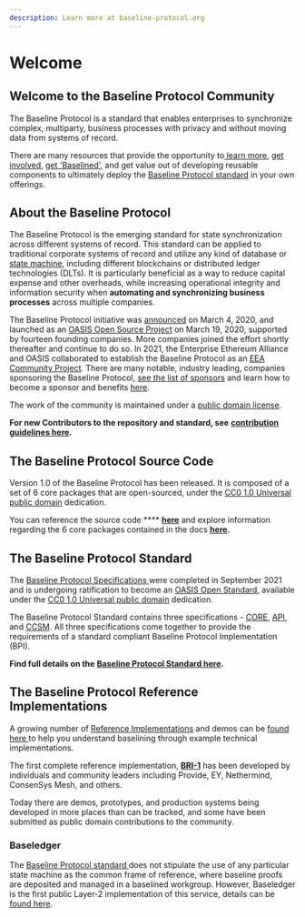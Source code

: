 ```yaml
---
description: Learn more at baseline-protocol.org
---
```


# Welcome

## Welcome to the Baseline Protocol Community

The Baseline Protocol is a standard that enables enterprises to synchronize complex, multiparty, business processes with privacy and without moving data from systems of record.

There are many resources that provide the opportunity to[ learn more](https://www.baseline-protocol.org), [get involved](https://www.baseline-protocol.org/get-involved/), [get 'Baselined'](https://www.baseline-protocol.org/get-baselined/), and get value out of developing reusable components to ultimately deploy the [Baseline Protocol standard](./#the-baseline-protocol-standard) in your own offerings.

## About the Baseline Protocol

The Baseline Protocol is the emerging standard for state synchronization across different systems of record. This standard can be applied to traditional corporate systems of record and utilize any kind of database or [state machine](https://www.techopedia.com/definition/16447/state-machine), including different blockchains or distributed ledger technologies (DLTs). It is particularly beneficial as a way to reduce capital expense and other overheads, while increasing operational integrity and information security when **automating and synchronizing business processes** across multiple companies.

The Baseline Protocol initiative was [announced](https://consensys.net/blog/press-release/ey-and-consensys-announce-formation-of-baseline-protocol-initiative-to-make-ethereum-mainnet-safe-and-effective-for-enterprises/) on March 4, 2020, and launched as an [OASIS Open Source Project](https://oasis-open-projects.org) on March 19, 2020, supported by fourteen founding companies. More companies joined the effort shortly thereafter and continue to do so. In 2021, the Enterprise Ethereum Alliance and OASIS collaborated to establish the Baseline Protocol as an [EEA Community Project](https://entethalliance.org/eeacommunityprojects/). There are many notable, industry leading, companies sponsoring the Baseline Protocol, [see the list of sponsors](https://www.baseline-protocol.org/become-a-sponsor/) and learn how to become a sponsor and benefits [here](https://www.baseline-protocol.org/become-a-sponsor/).

The work of the community is maintained under a [public domain license](https://github.com/ethereum-oasis-op/baseline/blob/main/LICENSE).

**For new Contributors to the repository and standard, see** [**contribution guidelines here**](community/open-source-community/contributors.md#code-of-conduct)**.**

## The Baseline Protocol Source Code

Version 1.0 of the Baseline Protocol has been released. It is composed of a set of 6 core packages that are open-sourced, under the [CC0 1.0 Universal public domain](https://github.com/ethereum-oasis-op/baseline/blob/main/LICENSE) dedication.

You can reference the source code **** [**here**](https://github.com/ethereum-oasis-op/baseline) and explore information regarding the 6 core packages contained in the docs [**here**](baseline-protocol-code/packages/)**.**

## The Baseline Protocol Standard

The [Baseline Protocol Specifications ](https://github.com/ethereum-oasis-op/baseline-standard)were completed in September 2021 and is undergoing ratification to become an [OASIS Open Standard](https://www.oasis-open.org/standards/), available under the [CC0 1.0 Universal public domain](https://github.com/ethereum-oasis-op/baseline/blob/main/LICENSE) dedication.

The Baseline Protocol Standard contains three specifications - [CORE](https://github.com/ethereum-oasis-op/baseline-standard/tree/main/core), [API](https://github.com/ethereum-oasis-op/baseline-standard/tree/main/api), and [CCSM](https://github.com/ethereum-oasis-op/baseline-standard/tree/main/ccsm). All three specifications come together to provide the requirements of a standard compliant Baseline Protocol Implementation (BPI).

**Find full details on the** [**Baseline Protocol Standard here**](https://github.com/ethereum-oasis-op/baseline-standard)**.**

## The Baseline Protocol Reference Implementations

A growing number of [Reference Implementations](bri/overview-of-reference-implementations.md) and demos can be [found here ](https://github.com/ethereum-oasis-op/baseline/tree/master/examples)to help you understand baselining through example technical implementations.&#x20;

The first complete reference implementation, [**BRI-1**](bri/bri-1/) has been developed by individuals and community leaders including Provide, EY, Nethermind, ConsenSys Mesh, and others.

Today there are demos, prototypes, and production systems being developed in more places than can be tracked, and some have been submitted as public domain contributions to the community.

### Baseledger

The [Baseline Protocol standard ](broken-reference/)does not stipulate the use of any particular state machine as the common frame of reference, where baseline proofs are deposited and managed in a baselined workgroup. However, Baseledger is the first public Layer-2 implementation of this service, details can be [found here](https://baseledger.net).
